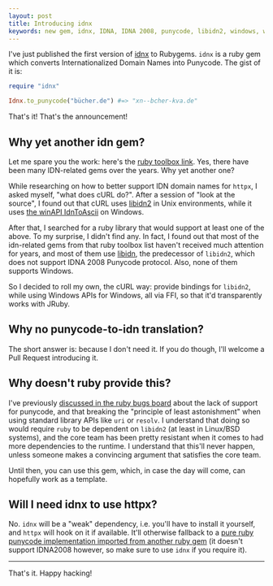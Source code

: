 ```yaml
---
layout: post
title: Introducing idnx
keywords: new gem, idnx, IDNA, IDNA 2008, punycode, libidn2, windows, winAPI, mac OS, linux
---
```



I've just published the first version of [idnx](https://github.com/HoneyryderChuck/idnx) to Rubygems. `idnx` is a ruby gem which converts Internationalized Domain Names into Punycode. The gist of it is:

```ruby
require "idnx"

Idnx.to_punycode("bücher.de") #=> "xn--bcher-kva.de"
```

That's it! That's the announcement!

## Why yet another idn gem?

Let me spare you the work: here's the [ruby toolbox link](https://www.ruby-toolbox.com/search?q=idn). Yes, there have been many IDN-related gems over the years. Why yet another one?

While researching on how to better support IDN domain names for `httpx`, I asked myself, "what does cURL do?". After a session of "look at the source", I found out that cURL uses [libidn2](https://github.com/libidn/libidn2) in Unix environments, while it uses [the winAPI IdnToAscii](https://docs.microsoft.com/en-us/windows/win32/api/winnls/nf-winnls-idntoascii) on Windows.

After that, I searched for a ruby library that would support at least one of the above. To my surprise, I didn't find any. In fact, I found out that most of the idn-related gems from that ruby toolbox list haven't received much attention for years, and most of them use [libidn](https://www.gnu.org/software/libidn/), the predecessor of `libidn2`, which does not support IDNA 2008 Punycode protocol. Also, none of them supports Windows.

So I decided to roll my own, the cURL way: provide bindings for `libidn2`, while using Windows APIs for Windows, all via FFI, so that it'd transparently works with JRuby.

## Why no punycode-to-idn translation?

The short answer is: because I don't need it. If you do though, I'll welcome a Pull Request introducing it.

## Why doesn't ruby provide this?

I've previously [discussed in the ruby bugs board](https://bugs.ruby-lang.org/issues/17309) about the lack of support for punycode, and that breaking the "principle of least astonishment" when using standard library APIs like `uri` or `resolv`. I understand that doing so would require `ruby` to be dependent on `libidn2` (at least in Linux/BSD systems), and the core team has been pretty resistant when it comes to had more dependencies to the runtime. I understand that this'll never happen, unless someone makes a convincing argument that satisfies the core team.

Until then, you can use this gem, which, in case the day will come, can hopefully work as a template.

## Will I need idnx to use httpx?

No. `idnx` will be a "weak" dependency, i.e. you'll have to install it yourself, and `httpx` will hook on it if available. It'll otherwise fallback to a [pure ruby punycode implementation imported from another ruby gem](https://gitlab.com/honeyryderchuck/httpx/-/blob/master/lib/httpx/punycode.rb) (it doesn't support IDNA2008 however, so make sure to use `idnx` if you require it).


----

That's it. Happy hacking!